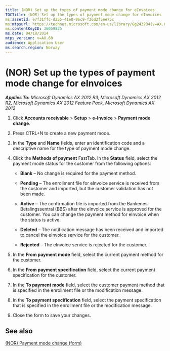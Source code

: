 ```yaml
---
title: (NOR) Set up the types of payment mode change for eInvoices
TOCTitle: (NOR) Set up the types of payment mode change for eInvoices
ms:assetid: e7f31ffc-d255-41e0-96c9-f26d2f5ee75c
ms:mtpsurl: https://technet.microsoft.com/en-us/library/Gg243234(v=AX.60)
ms:contentKeyID: 36059825
ms.date: 04/18/2014
mtps_version: v=AX.60
audience: Application User
ms.search.region: Norway
---
```


# (NOR) Set up the types of payment mode change for eInvoices 


_**Applies To:** Microsoft Dynamics AX 2012 R3, Microsoft Dynamics AX 2012 R2, Microsoft Dynamics AX 2012 Feature Pack, Microsoft Dynamics AX 2012_

1.  Click **Accounts receivable** \> **Setup** \> **e-Invoice** \> **Payment mode change**.

2.  Press CTRL+N to create a new payment mode.

3.  In the **Type** and **Name** fields, enter an identification code and a descriptive name for the type of payment mode change.

4.  Click the **Methods of payment** FastTab. In the **Status** field, select the payment mode status for the customer from the following options:
    
      - **Blank** – No change is required for the payment method.
    
      - **Pending** – The enrollment file for eInvoice service is received from the customer and imported, but the customer validation has not been made.
    
      - **Active** – The confirmation file is imported from the Bankenes Betalingssentral (BBS) after the eInvoice service is approved for the customer. You can change the payment method for eInvoice when the status is active.
    
      - **Deleted** – The notification message has been received and imported to cancel the eInvoice service for the customer.
    
      - **Rejected** – The eInvoice service is rejected for the customer.

5.  In the **From payment mode** field, select the current payment method for the customer.

6.  In the **From payment specification** field, select the current payment specification for the customer.

7.  In the **To payment mode** field, select the customer payment method that is specified in the enrollment file or the modification message.

8.  In the **To payment specification** field, select the payment specification that is specified in the enrollment file or the modification message.

9.  Close the form to save your changes.

## See also

[(NOR) Payment mode change (form)](https://technet.microsoft.com/en-us/library/hh209700\(v=ax.60\))

  


